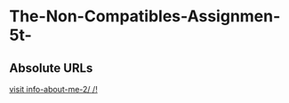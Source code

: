 # The-Non-Compatibles-Assignmen-5t-
<!DOCTYPE html>
<html>
<body>

<h2>Absolute URLs</h2>


<a href="https://www.xxwilliam.github.io/info-about-me-2//" target="_blank">visit info-about-me-2/ /!</a> 


</body>
</html>
